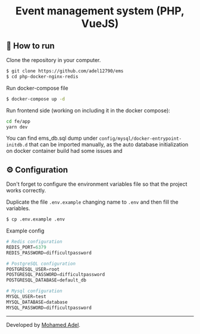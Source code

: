 <h1 align="center">Event management system (PHP, VueJS)</h1>


<!-- Body -->

## 🚀 How to run

Clone the repository in your computer.

```bash
$ git clone https://github.com/adel12790/ems
$ cd php-docker-nginx-redis
```

Run docker-compose file

```bash
$ docker-compose up -d
```
Run frontend side (working on including it in the docker compose):
```bash
cd fe/app
yarn dev
```

You can find ems_db.sql dump under `config/mysql/docker-entrypoint-initdb.d` that can be imported manually, as the auto database initialization on docker container build had some issues and

## ⚙️ Configuration

Don't forget to configure the environment variables file so that the project works correctly.

Duplicate the file `.env.example` changing name to `.env` and then fill the variables.

```bash
$ cp .env.example .env
```

Example config
```py
# Redis configuration
REDIS_PORT=6379
REDIS_PASSWORD=difficultpassword

# PostgreSQL configuration
POSTGRESQL_USER=root
POSTGRESQL_PASSWORD=difficultpassword
POSTGRESQL_DATABASE=default_db

# Mysql configuration
MYSQL_USER=test
MYSQL_DATABASE=database
MYSQL_PASSWORD=difficultpassword
```

---

<!-- Footer -->
Developed by [Mohamed Adel](https://github.com/adel12790).
